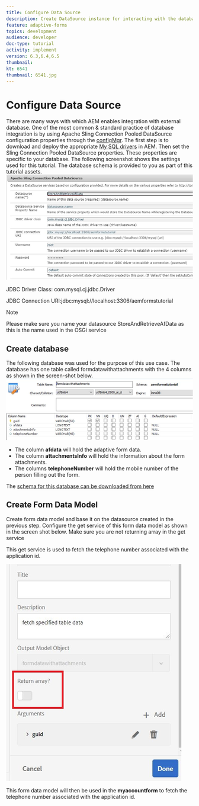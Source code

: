 ```yaml
---
title: Configure Data Source
description: Create DataSource instance for interacting with the database.
feature: adaptive-forms
topics: development
audience: developer
doc-type: tutorial
activity: implement
version: 6.3,6.4,6.5
thumbnail:
kt: 6541
thumbnail: 6541.jpg
---
```


# Configure Data Source

There are many ways with which AEM enables integration with external database. One of the most common & standard practice of database integration is by using Apache Sling Connection Pooled DataSource configuration properties through the [configMgr](http://localhost:4502/system/console/configMgr).
The first step is to download and deploy the appropriate [My SQL drivers](https://mvnrepository.com/artifact/mysql/mysql-connector-java) in AEM.
Then set the Sling Connection Pooled DataSource properties. These properties are specific to your database. The following screenshot shows the settings used for this tutorial. The database schema is provided to you as part of this tutorial assets.
![data-source](assets/data-source.JPG)

JDBC Driver Class: com.mysql.cj.jdbc.Driver

JDBC Connection URI:jdbc:mysql://localhost:3306/aemformstutorial

>[!NOTE]
>Please make sure you name your datasource StoreAndRetrieveAfData as this is the name used in the OSGi service


## Create database


The following database was used for the purpose of this use case. The database has one table called formdatawithattachments with the 4 columns as shown in the screen-shot below.
![data-base](assets/table-schema.JPG) 

* The column **afdata** will hold the adaptive form data.
* The column **attachmentsInfo** will hold the information about the form attachments.
* The columns **telephoneNumber** will hold the mobile number of the person filling out the form.

The [schema for this database can be downloaded from here](assets/data-base-schema.sql)

## Create Form Data Model

Create form data model and base it on the datasource created in the previous step.
Configure the get service of this form data model as shown in the screen shot below.
Make sure you are not returning array in the get service

This get service is used to fetch the telephone number associated with the application id.

![get-service](assets/get-service.JPG)

This form data model will then be used in the **myaccountform** to fetch the telephone number associated with the application id.
